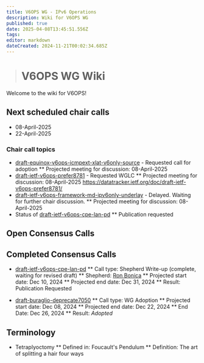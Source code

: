 ```yaml
---
title: V6OPS WG - IPv6 Operations
description: Wiki for V6OPS WG
published: true
date: 2025-04-08T13:45:51.556Z
tags: 
editor: markdown
dateCreated: 2024-11-21T00:02:34.685Z
---
```


> # V6OPS WG Wiki

Welcome to the wiki for V6OPS!

## Next scheduled chair calls

* 08-April-2025
* 22-April-2025

### Chair call topics

* [draft-equinox-v6ops-icmpext-xlat-v6only-source](https://datatracker.ietf.org/doc/draft-equinox-v6ops-icmpext-xlat-v6only-source/) - Requested call for adoption
** Projected meeting for discussion: 08-April-2025
* [draft-ietf-v6ops-prefer8781](https://datatracker.ietf.org/doc/draft-ietf-v6ops-prefer8781/)  - Requested WGLC
** Projected meeting for discussion: 08-April-2025
https://datatracker.ietf.org/doc/draft-ietf-v6ops-prefer8781/
* [draft-ietf-v6ops-framework-md-ipv6only-underlay](https://datatracker.ietf.org/doc/draft-ietf-v6ops-framework-md-ipv6only-underlay/) - Delayed. Waiting for further chair discussion. 
** Projected meeting for discussion: 08-April-2025
* Status of [draft-ietf-v6ops-cpe-lan-pd](https://datatracker.ietf.org/doc/draft-ietf-v6ops-cpe-lan-pd/)
** Publication requested

## Open Consensus Calls


## Completed Consensus Calls

* [draft-ietf-v6ops-cpe-lan-pd](https://datatracker.ietf.org/doc/draft-ietf-v6ops-cpe-lan-pd/)
** Call type: Shepherd Write-up (complete, waiting for revised draft)
** Shepherd: [Ron Bonica](https://datatracker.ietf.org/person/rbonica@juniper.net)
** Projected start date: Dec 10, 2024
** Projected end date: Dec 31, 2024
** Result: Publication Requested

* [draft-buraglio-deprecate7050](https://datatracker.ietf.org/doc/draft-buraglio-deprecate7050/)
** Call type: WG Adoption
** Projected start date: Dec 08, 2024
** Projected end date: Dec 22, 2024
** End Date: Dec 26, 2024 
** Result: _Adopted_
  
   
## Terminology

  * Tetraplyoctomy
  ** Defined in: Foucault's Pendulum
  ** Definition: The art of splitting a hair four ways
  
  